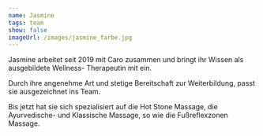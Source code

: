 ```yaml
---
name: Jasmine
tags: team
show: false
imageUrl: /images/jasmine_farbe.jpg
---
```

Jasmine arbeitet seit 2019 mit Caro zusammen und bringt ihr Wissen als ausgebildete Wellness- Therapeutin mit ein.

Durch ihre angenehme Art und stetige Bereitschaft zur Weiterbildung, passt sie ausgezeichnet ins Team.

Bis jetzt hat sie sich spezialisiert auf die Hot Stone Massage, die Ayurvedische- und Klassische Massage, so wie die Fußreflexzonen Massage.
